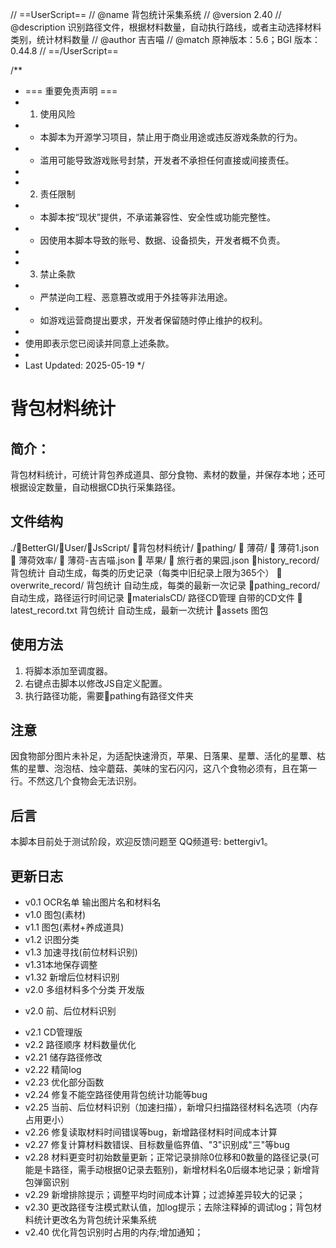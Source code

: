 // ==UserScript==
// @name         背包统计采集系统
// @version      2.40
// @description  识别路径文件，根据材料数量，自动执行路线，或者主动选择材料类别，统计材料数量
// @author       吉吉喵
// @match        原神版本：5.6；BGI 版本：0.44.8
// ==/UserScript==

/**
 * === 重要免责声明 ===
 * 1. 使用风险
 *    - 本脚本为开源学习项目，禁止用于商业用途或违反游戏条款的行为。
 *    - 滥用可能导致游戏账号封禁，开发者不承担任何直接或间接责任。
 *
 * 2. 责任限制
 *    - 本脚本按“现状”提供，不承诺兼容性、安全性或功能完整性。
 *    - 因使用本脚本导致的账号、数据、设备损失，开发者概不负责。
 *
 * 3. 禁止条款
 *    - 严禁逆向工程、恶意篡改或用于外挂等非法用途。
 *    - 如游戏运营商提出要求，开发者保留随时停止维护的权利。
 *
 * 使用即表示您已阅读并同意上述条款。
 *
 * Last Updated: 2025-05-19
 */
# 背包材料统计

## 简介：
背包材料统计，可统计背包养成道具、部分食物、素材的数量，并保存本地；还可根据设定数量，自动根据CD执行采集路径。

## 文件结构

./📁BetterGI/📁User/📁JsScript/
📁背包材料统计/
    📁pathing/
        📁 薄荷/
            📄 薄荷1.json
            📁 薄荷效率/
                📄 薄荷-吉吉喵.json
        📁 苹果/
            📄 旅行者的果园.json
    📁history_record/ 背包统计 自动生成，每类的历史记录（每类中旧纪录上限为365个）
    📁overwrite_record/ 背包统计 自动生成，每类的最新一次记录
    📁pathing_record/ 自动生成，路径运行时间记录
    📁materialsCD/ 路径CD管理 自带的CD文件
    📄 latest_record.txt 背包统计 自动生成，最新一次统计
    📁assets 图包

## 使用方法
1. 将脚本添加至调度器。
2. 右键点击脚本以修改JS自定义配置。
3. 执行路径功能，需要📁pathing有路径文件夹

## 注意
因食物部分图片未补足，为适配快速滑页，苹果、日落果、星蕈、活化的星蕈、枯焦的星蕈、泡泡桔、烛伞蘑菇、美味的宝石闪闪，这八个食物必须有，且在第一行。不然这几个食物会无法识别。

## 后言
本脚本目前处于测试阶段，欢迎反馈问题至 QQ频道号: bettergiv1。

## 更新日志
+ v0.1 OCR名单 输出图片名和材料名
+ v1.0 图包(素材)
+ v1.1 图包(素材+养成道具)
+ v1.2 识图分类
+ v1.3 加速寻找(前位材料识别)
+ v1.31本地保存调整
+ v1.32 新增后位材料识别
+ v2.0 多组材料多个分类 开发版 
- v2.0 前、后位材料识别
+ v2.1 CD管理版
+ v2.2 路径顺序 材料数量优化
+ v2.21 储存路径修改
+ v2.22 精简log
+ v2.23 优化部分函数
+ v2.24 修复不能空路径使用背包统计功能等bug
+ v2.25 当前、后位材料识别（加速扫描），新增只扫描路径材料名选项（内存占用更小）
+ v2.26 修复读取材料时间错误等bug，新增路径材料时间成本计算
+ v2.27 修复计算材料数错误、目标数量临界值、"3"识别成"三"等bug
+ v2.28 材料更变时初始数量更新；正常记录排除0位移和0数量的路径记录(可能是卡路径，需手动根据0记录去甄别)，新增材料名0后缀本地记录；新增背包弹窗识别
+ v2.29 新增排除提示；调整平均时间成本计算；过滤掉差异较大的记录；
+ v2.30 更改路径专注模式默认值，加log提示；去除注释掉的调试log；背包材料统计更改名为背包统计采集系统
+ v2.40 优化背包识别时占用的内存;增加通知；